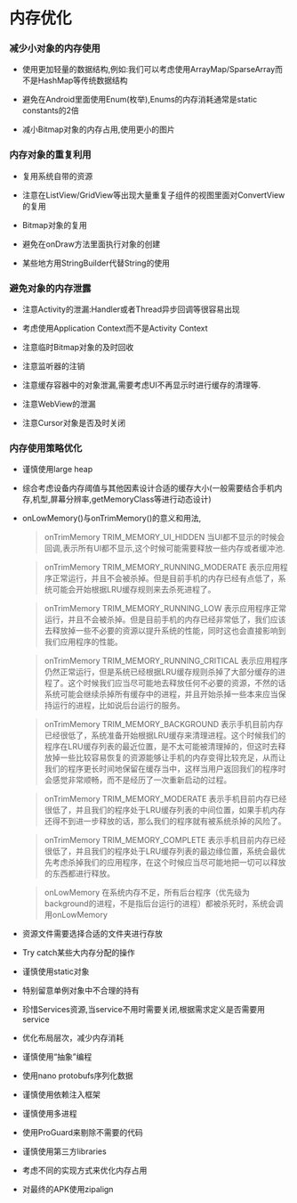 # 内存优化

### 减少小对象的内存使用

* 使用更加轻量的数据结构,例如:我们可以考虑使用ArrayMap/SparseArray而不是HashMap等传统数据结构

* 避免在Android里面使用Enum(枚举),Enums的内存消耗通常是static constants的2倍

* 减小Bitmap对象的内存占用,使用更小的图片

### 内存对象的重复利用

* 复用系统自带的资源

* 注意在ListView/GridView等出现大量重复子组件的视图里面对ConvertView的复用

* Bitmap对象的复用

* 避免在onDraw方法里面执行对象的创建

* 某些地方用StringBuilder代替String的使用

### 避免对象的内存泄露
* 注意Activity的泄漏:Handler或者Thread异步回调等很容易出现

* 考虑使用Application Context而不是Activity Context

* 注意临时Bitmap对象的及时回收

* 注意监听器的注销

* 注意缓存容器中的对象泄漏,需要考虑UI不再显示时进行缓存的清理等.

* 注意WebView的泄漏

* 注意Cursor对象是否及时关闭

### 内存使用策略优化
* 谨慎使用large heap

* 综合考虑设备内存阈值与其他因素设计合适的缓存大小(一般需要结合手机内存,机型,屏幕分辨率,getMemoryClass等进行动态设计)
* onLowMemory()与onTrimMemory()的意义和用法,
    > onTrimMemory TRIM_MEMORY_UI_HIDDEN 当UI都不显示的时候会回调,表示所有UI都不显示,这个时候可能需要释放一些内存或者缓冲池.
    
    > onTrimMemory TRIM_MEMORY_RUNNING_MODERATE    表示应用程序正常运行，并且不会被杀掉。但是目前手机的内存已经有点低了，系统可能会开始根据LRU缓存规则来去杀死进程了。
    
    > onTrimMemory TRIM_MEMORY_RUNNING_LOW    表示应用程序正常运行，并且不会被杀掉。但是目前手机的内存已经非常低了，我们应该去释放掉一些不必要的资源以提升系统的性能，同时这也会直接影响到我们应用程序的性能。
    
    > onTrimMemory TRIM_MEMORY_RUNNING_CRITICAL    表示应用程序仍然正常运行，但是系统已经根据LRU缓存规则杀掉了大部分缓存的进程了。这个时候我们应当尽可能地去释放任何不必要的资源，不然的话系统可能会继续杀掉所有缓存中的进程，并且开始杀掉一些本来应当保持运行的进程，比如说后台运行的服务。
    
    > onTrimMemory TRIM_MEMORY_BACKGROUND    表示手机目前内存已经很低了，系统准备开始根据LRU缓存来清理进程。这个时候我们的程序在LRU缓存列表的最近位置，是不太可能被清理掉的，但这时去释放掉一些比较容易恢复的资源能够让手机的内存变得比较充足，从而让我们的程序更长时间地保留在缓存当中，这样当用户返回我们的程序时会感觉非常顺畅，而不是经历了一次重新启动的过程。
    
    > onTrimMemory TRIM_MEMORY_MODERATE    表示手机目前内存已经很低了，并且我们的程序处于LRU缓存列表的中间位置，如果手机内存还得不到进一步释放的话，那么我们的程序就有被系统杀掉的风险了。
    
    > onTrimMemory TRIM_MEMORY_COMPLETE    表示手机目前内存已经很低了，并且我们的程序处于LRU缓存列表的最边缘位置，系统会最优先考虑杀掉我们的应用程序，在这个时候应当尽可能地把一切可以释放的东西都进行释放。

    > onLowMemory 在系统内存不足，所有后台程序（优先级为background的进程，不是指后台运行的进程）都被杀死时，系统会调用onLowMemory
* 资源文件需要选择合适的文件夹进行存放
* Try catch某些大内存分配的操作
* 谨慎使用static对象
* 特别留意单例对象中不合理的持有
* 珍惜Services资源,当service不用时需要关闭,根据需求定义是否需要用service
* 优化布局层次，减少内存消耗
* 谨慎使用“抽象”编程
* 使用nano protobufs序列化数据
* 谨慎使用依赖注入框架
* 谨慎使用多进程
* 使用ProGuard来剔除不需要的代码
* 谨慎使用第三方libraries
* 考虑不同的实现方式来优化内存占用
* 对最终的APK使用zipalign
